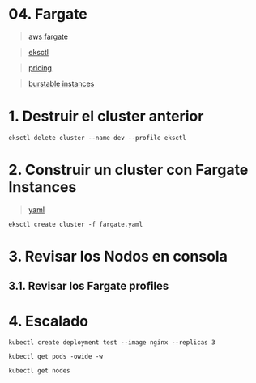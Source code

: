 # 04. Fargate <!-- omit in toc -->
> [aws fargate](https://docs.aws.amazon.com/eks/latest/userguide/fargate-getting-started.html)

> [eksctl](https://eksctl.io/usage/fargate-support/)

> [pricing](https://aws.amazon.com/fargate/pricing/)

> [burstable instances](https://cast.ai/blog/burstable-vs-non-burstable-which-aws-instance-type-is-a-better-pick-for-kubernetes/)

# 1. Destruir el cluster anterior
```
eksctl delete cluster --name dev --profile eksctl
```
# 2. Construir un cluster con Fargate Instances
> [yaml](./assets/cluster/fargate.yaml)

```
eksctl create cluster -f fargate.yaml
```

# 3. Revisar los Nodos en consola
## 3.1. Revisar los Fargate profiles
# 4. Escalado
```
kubectl create deployment test --image nginx --replicas 3

kubectl get pods -owide -w

kubectl get nodes
```
